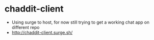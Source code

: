 # chaddit-client
- Using surge to host, for now still trying to get a working chat app on different repo
- http://chaddit-client.surge.sh/ 